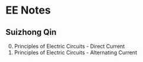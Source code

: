 # EE Notes
## Suizhong Qin
0. Principles of Electric Circuits - Direct Current
1. Principles of Electric Circuits - Alternating Current
